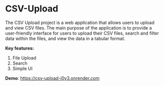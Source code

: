 # CSV-Upload
The CSV Upload project is a web application that allows users to upload and view CSV files. The main purpose of the application is to provide a user-friendly interface for users to upload their CSV files, search and filter data within the files, and view the data in a tabular format.

**Key features:**
1) File Upload
2) Search
3) Simple UI

**Demo**: https://csv-upload-j0y3.onrender.com
